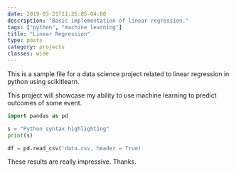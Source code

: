 ```yaml
---
date: 2019-03-21T11:25:05-04:00
description: "Basic implementation of linear regression."
tags: ["python", "machine learning"]
title: "Linear Regression"
type: posts
category: projects
classes: wide
---
```


This is a sample file for a data science project related to linear regression in python using scikitlearn.

This project will showcase my ability to use machine learning to predict outcomes of some event.

```python
import pandas as pd

s = "Python syntax highlighting"
print(s)

df = pd.read_csv('data.csv, header = True)
```

These results are really impressive. Thanks.